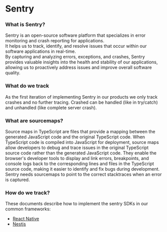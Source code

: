 # Sentry


### What is Sentry?
Sentry is an open-source software platform that specializes in error monitoring and crash reporting for applications.  
It helps us to track, identify, and resolve issues that occur within our software applications in real-time.  
By capturing and analyzing errors, exceptions, and crashes, Sentry provides valuable insights into the health and stability of our applications, allowing us to proactively address issues and improve overall software quality.

### What do we track
As the first iteration of implementing Sentry in our products we only track crashes and no further tracing.
Crashed can be handled (like in try/catch) and unhandled (like complete server crash).

### What are sourcemaps?
Source maps in TypeScript are files that provide a mapping between the generated JavaScript code and the original TypeScript code. When TypeScript code is compiled into JavaScript for deployment, source maps allow developers to debug and trace issues in the original TypeScript source code rather than the generated JavaScript code. They enable the browser's developer tools to display and link errors, breakpoints, and console logs back to the corresponding lines and files in the TypeScript source code, making it easier to identify and fix bugs during development. Sentry needs sourcemaps to point to the correct stacktraces when an error is captured.

### How do we track?
These documents describe how to implement the sentry SDKs in our common frameworks:

* [React Native](./react-native.md)
* [Nestjs](./nestjs.md)